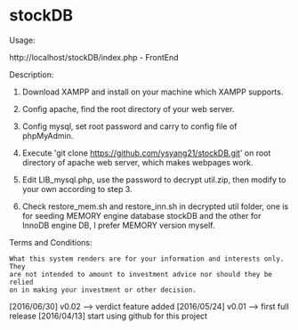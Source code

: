 # stockDB

Usage:

http://localhost/stockDB/index.php - FrontEnd

Description:

1. Download XAMPP and install on your machine which XAMPP supports.

2. Config apache, find the root directory of your web server.

3. Config mysql, set root password and carry to config file of phpMyAdmin.

4. Execute 'git clone https://github.com/ysyang21/stockDB.git' on root
   directory of apache web server, which makes webpages work.

5. Edit LIB_mysql.php, use the password to decrypt util.zip, then modify to
   your own according to step 3.

6. Check restore_mem.sh and restore_inn.sh in decrypted util folder, one is
   for seeding MEMORY engine database stockDB and the other for InnoDB engine
   DB, I prefer MEMORY version myself.

Terms and Conditions:

    What this system renders are for your information and interests only. They
    are not intended to amount to investment advice nor should they be relied
    on in making your investment or other decision.

[2016/06/30] v0.02 --> verdict feature added
[2016/05/24] v0.01 --> first full release
[2016/04/13] start using github for this project